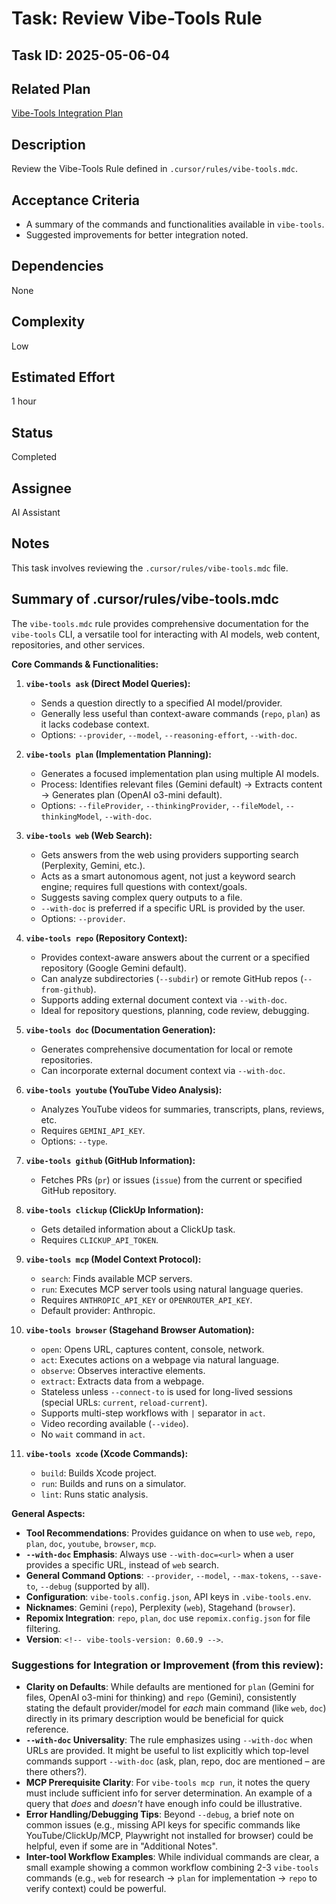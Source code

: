# Task: Review Vibe-Tools Rule

## Task ID: 2025-05-06-04

## Related Plan

[Vibe-Tools Integration Plan](../plans/vibe-tools-integration-plan.md)

## Description

Review the Vibe-Tools Rule defined in `.cursor/rules/vibe-tools.mdc`.

## Acceptance Criteria

- A summary of the commands and functionalities available in `vibe-tools`.
- Suggested improvements for better integration noted.

## Dependencies

None

## Complexity

Low

## Estimated Effort

1 hour

## Status

Completed

## Assignee

AI Assistant

## Notes

This task involves reviewing the `.cursor/rules/vibe-tools.mdc` file.

## Summary of .cursor/rules/vibe-tools.mdc

The `vibe-tools.mdc` rule provides comprehensive documentation for the `vibe-tools` CLI, a versatile tool for interacting with AI models, web content, repositories, and other services.

**Core Commands & Functionalities:**

1.  **`vibe-tools ask` (Direct Model Queries):**
    - Sends a question directly to a specified AI model/provider.
    - Generally less useful than context-aware commands (`repo`, `plan`) as it lacks codebase context.
    - Options: `--provider`, `--model`, `--reasoning-effort`, `--with-doc`.

2.  **`vibe-tools plan` (Implementation Planning):**
    - Generates a focused implementation plan using multiple AI models.
    - Process: Identifies relevant files (Gemini default) -> Extracts content -> Generates plan (OpenAI o3-mini default).
    - Options: `--fileProvider`, `--thinkingProvider`, `--fileModel`, `--thinkingModel`, `--with-doc`.

3.  **`vibe-tools web` (Web Search):**
    - Gets answers from the web using providers supporting search (Perplexity, Gemini, etc.).
    - Acts as a smart autonomous agent, not just a keyword search engine; requires full questions with context/goals.
    - Suggests saving complex query outputs to a file.
    - `--with-doc` is preferred if a specific URL is provided by the user.
    - Options: `--provider`.

4.  **`vibe-tools repo` (Repository Context):**
    - Provides context-aware answers about the current or a specified repository (Google Gemini default).
    - Can analyze subdirectories (`--subdir`) or remote GitHub repos (`--from-github`).
    - Supports adding external document context via `--with-doc`.
    - Ideal for repository questions, planning, code review, debugging.

5.  **`vibe-tools doc` (Documentation Generation):**
    - Generates comprehensive documentation for local or remote repositories.
    - Can incorporate external document context via `--with-doc`.

6.  **`vibe-tools youtube` (YouTube Video Analysis):**
    - Analyzes YouTube videos for summaries, transcripts, plans, reviews, etc.
    - Requires `GEMINI_API_KEY`.
    - Options: `--type`.

7.  **`vibe-tools github` (GitHub Information):**
    - Fetches PRs (`pr`) or issues (`issue`) from the current or specified GitHub repository.

8.  **`vibe-tools clickup` (ClickUp Information):**
    - Gets detailed information about a ClickUp task.
    - Requires `CLICKUP_API_TOKEN`.

9.  **`vibe-tools mcp` (Model Context Protocol):**
    - `search`: Finds available MCP servers.
    - `run`: Executes MCP server tools using natural language queries.
    - Requires `ANTHROPIC_API_KEY` or `OPENROUTER_API_KEY`.
    - Default provider: Anthropic.

10. **`vibe-tools browser` (Stagehand Browser Automation):**
    - `open`: Opens URL, captures content, console, network.
    - `act`: Executes actions on a webpage via natural language.
    - `observe`: Observes interactive elements.
    - `extract`: Extracts data from a webpage.
    - Stateless unless `--connect-to` is used for long-lived sessions (special URLs: `current`, `reload-current`).
    - Supports multi-step workflows with `|` separator in `act`.
    - Video recording available (`--video`).
    - No `wait` command in `act`.

11. **`vibe-tools xcode` (Xcode Commands):**
    - `build`: Builds Xcode project.
    - `run`: Builds and runs on a simulator.
    - `lint`: Runs static analysis.

**General Aspects:**

- **Tool Recommendations**: Provides guidance on when to use `web`, `repo`, `plan`, `doc`, `youtube`, `browser`, `mcp`.
- **`--with-doc` Emphasis**: Always use `--with-doc=<url>` when a user provides a specific URL, instead of `web` search.
- **General Command Options**: `--provider`, `--model`, `--max-tokens`, `--save-to`, `--debug` (supported by all).
- **Configuration**: `vibe-tools.config.json`, API keys in `.vibe-tools.env`.
- **Nicknames**: Gemini (`repo`), Perplexity (`web`), Stagehand (`browser`).
- **Repomix Integration**: `repo`, `plan`, `doc` use `repomix.config.json` for file filtering.
- **Version**: `<!-- vibe-tools-version: 0.60.9 -->`.

### Suggestions for Integration or Improvement (from this review):

- **Clarity on Defaults**: While defaults are mentioned for `plan` (Gemini for files, OpenAI o3-mini for thinking) and `repo` (Gemini), consistently stating the default provider/model for _each_ main command (like `web`, `doc`) directly in its primary description would be beneficial for quick reference.
- **`--with-doc` Universality**: The rule emphasizes using `--with-doc` when URLs are provided. It might be useful to list explicitly which top-level commands support `--with-doc` (ask, plan, repo, doc are mentioned – are there others?).
- **MCP Prerequisite Clarity**: For `vibe-tools mcp run`, it notes the query must include sufficient info for server determination. An example of a query that _does_ and _doesn't_ have enough info could be illustrative.
- **Error Handling/Debugging Tips**: Beyond `--debug`, a brief note on common issues (e.g., missing API keys for specific commands like YouTube/ClickUp/MCP, Playwright not installed for browser) could be helpful, even if some are in "Additional Notes".
- **Inter-tool Workflow Examples**: While individual commands are clear, a small example showing a common workflow combining 2-3 `vibe-tools` commands (e.g., `web` for research -> `plan` for implementation -> `repo` to verify context) could be powerful.
